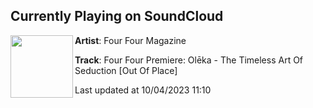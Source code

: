 ## Currently Playing on SoundCloud

[<img align="left" width="100" src="https://i1.sndcdn.com/artworks-FEBJyBdLfa5t8YoF-KeT2nQ-t500x500.jpg">](https://soundcloud.com/fourfourmagazine/four-four-premiere-oleka-the-timeless-art-of-seduction-out-of-place)

**Artist**: Four Four Magazine 

**Track**: Four Four Premiere: Olēka - The Timeless Art Of Seduction [Out Of Place]

Last updated at 10/04/2023 11:10

